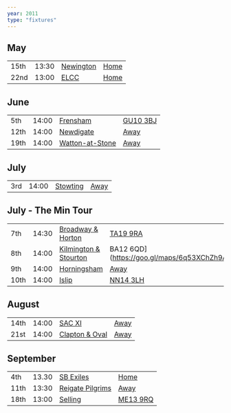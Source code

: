 ```yaml
---
year: 2011
type: "fixtures"
---
```


## May

|  |  |  |  |
|:---|:---|:---|:---|
| 15th | 13:30 | [Newington](/2011/newington) | [Home]() |
| 22nd | 13:00 | [ELCC](/2011/elccc) | [Home]() |

## June

|  |  |  |  |
|:---|:---|:---|:---|
| 5th | 14:00 | [Frensham](/2011/frensham) | [GU10 3BJ](https//goo.gl/maps/xBUZvPU1vnK2) |
| 12th | 14:00 | [Newdigate](/2011/newdigate) | [Away](https://goo.gl/maps/9uAr2nHj19CJDEjw6) |
| 19th | 14:00 | [Watton-at-Stone](/2011/watton-at-stone) | [Away](https://goo.gl/maps/JPBQawMsjLgYtVHk9) |

## July

|  |  |  |  |
|:---|:---|:---|:---|
| 3rd | 14:00 | [Stowting](/2011/stowting) | [Away](https://goo.gl/maps/3Br4woRQXRqh9Uje8) |

## July - The Min Tour

|  |  |  |  |
|:---|:---|:---|:---|
| 7th | 14:30 | [Broadway & Horton](/2011/broadway-and-horton) | [TA19 9RA](https//goo.gl/maps/hVamJL8if6v) |
| 8th | 14:00 | [Kilmington & Stourton](/2011/kilmington-and-stourton) | BA12 6QD](https://goo.gl/maps/6q53XChZh9A2) |
| 9th | 14:00 | [Horningsham](/2011/horningsham) | [Away](https://goo.gl/maps/SNpXcsajYDXfjmff7) |
| 10th | 14:00 | [Islip](/2011/islip) | [NN14 3LH](https://goo.gl/maps/ceJApjnpXCpYJQC97) |

## August

|  |  |  |  |
|:---|:---|:---|:---|
| 14th | 14:00| [SAC XI](/2011/sac-xi) | [Away]() |
| 21st | 14:00| [Clapton & Oval](/2011/clapton-and-oval) |  [Away]() |

## September

|  |  |  |  |
|:---|:---|:---|:---|
| 4th | 13.30| [SB Exiles](/2011/sb-exiles) | [Home]() |
| 11th | 13:30| [Reigate Pilgrims](/2011/reigate-pilgrims) | [Away](https://goo.gl/maps/z54KDhWLtQreY6xy9) |
| 18th | 13:00 | [Selling](/2011/selling) | [ME13 9RQ](https//goo.gl/maps/QeLhjBkEbJr) |